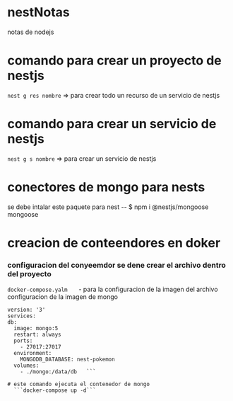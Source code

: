 # nestNotas
notas de nodejs

# comando para crear un proyecto de nestjs
```nest g res nombre```  =>  para crear todo un recurso de un servicio de nestjs

# comando para crear un servicio de nestjs
```nest g s nombre```  =>  para crear un servicio de nestjs

# conectores de mongo para nests
 se debe intalar este paquete para nest
-- $ npm i @nestjs/mongoose mongoose



# creacion de conteendores en doker


### configuracion del conyeemdor se dene crear el archivo dentro del proyecto 
  ```docker-compose.yalm   ``` - para la configuracion de la imagen del archivo 
  configuracion de la imagen de mongo
  ```yalm
version: '3'
services:
  db:
    image: mongo:5
    restart: always
    ports:
      - 27017:27017
    environment:
      MONGODB_DATABASE: nest-pokemon
    volumes:
      - ./mongo:/data/db   ```

# este comando ejecuta el contenedor de mongo
    ```docker-compose up -d```      